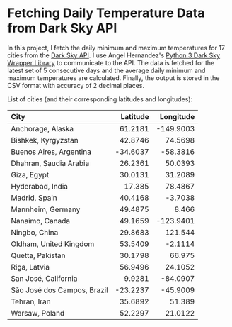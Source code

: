# Fetching Daily Temperature Data from Dark Sky API

In this project, I fetch the daily minimum and maximum temperatures for 17 cities from the [Dark Sky API](https://darksky.net/dev). I use Angel Hernandez's [Python 3 Dark Sky Wrapper Library](https://github.com/bitpixdigital/forecastiopy3) to communicate to the API. The data is fetched for the latest set of 5 consecutive days and the average daily minimum and maximum temperatures are calculated. Finally, the output is stored in the CSV format with accuracy of 2 decimal places.

List of cities (and their corresponding latitudes and longitudes):

| City                           | Latitude  | Longitude  |
|:-------------------------------|----------:|-----------:|
| Anchorage, Alaska              | 61.2181   | -149.9003  |
| Bishkek, Kyrgyzstan            | 42.8746   | 74.5698    |
| Buenos Aires, Argentina        | -34.6037  | -58.3816   |
| Dhahran, Saudia Arabia         | 26.2361   | 50.0393    |
| Giza, Egypt                    | 30.0131   | 31.2089    |
| Hyderabad, India               | 17.385    | 78.4867    |
| Madrid, Spain                  | 40.4168   | -3.7038    |
| Mannheim, Germany              | 49.4875   | 8.466      |
| Nanaimo, Canada                | 49.1659   | -123.9401  |
| Ningbo, China                  | 29.8683   | 121.544    |
| Oldham, United Kingdom         | 53.5409   | -2.1114    |
| Quetta, Pakistan               | 30.1798   | 66.975     |
| Riga, Latvia                   | 56.9496   | 24.1052    |
| San José, California           | 9.9281    | -84.0907   |
| São José dos Campos, Brazil    | -23.2237  | -45.9009   |
| Tehran, Iran                   | 35.6892   | 51.389     |
| Warsaw, Poland                 | 52.2297   | 21.0122    |